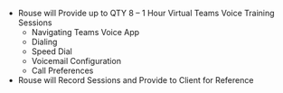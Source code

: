 
- Rouse will Provide up to QTY 8 – 1 Hour Virtual Teams Voice Training Sessions
    - Navigating Teams Voice App
    - Dialing
    - Speed Dial
    - Voicemail Configuration
    - Call Preferences
- Rouse will Record Sessions and Provide to Client for Reference